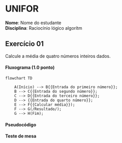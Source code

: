 # UNIFOR
**Nome**: Nome do estudante <br>
**Disciplina**: Raciocínio lógico algorítm

## Exercício 01
Calcule a média de quatro números inteiros dados.
#### Fluxograma (1.0 ponto)

```mermaid 
flowchart TD 

    A(Início) --> B{{Entrada do primeiro número}};
    B --> C{{Entrada do segundo número}};
    C --> D{{Entrada do terceiro número}};
    D --> {{Entrada do quarto número}};
    E --> F{{Calcular média}});
    F --> G(/Resultado/);
    G --> H(Fim);

```

#### Pseudocódigo 

#### Teste de mesa 

